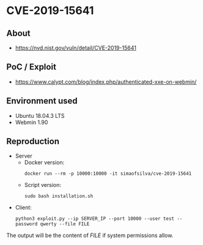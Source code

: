 # CVE-2019-15641

## About
* <https://nvd.nist.gov/vuln/detail/CVE-2019-15641>


## PoC / Exploit

* <https://www.calypt.com/blog/index.php/authenticated-xxe-on-webmin/> 


## Environment used

* Ubuntu 18.04.3 LTS
* Webmin 1.90


## Reproduction
* Server
    - Docker version:
        ```shell script
        docker run --rm -p 10000:10000 -it simaofsilva/cve-2019-15641
        ```
    - Script version:
        ```shell script
        sudo bash installation.sh
        ```           
            
- Client:
    ```shell script
    python3 exploit.py --ip SERVER_IP --port 10000 --user test --password qwerty --file FILE 
    ```

The output will be the content of *FILE* if system permissions allow.